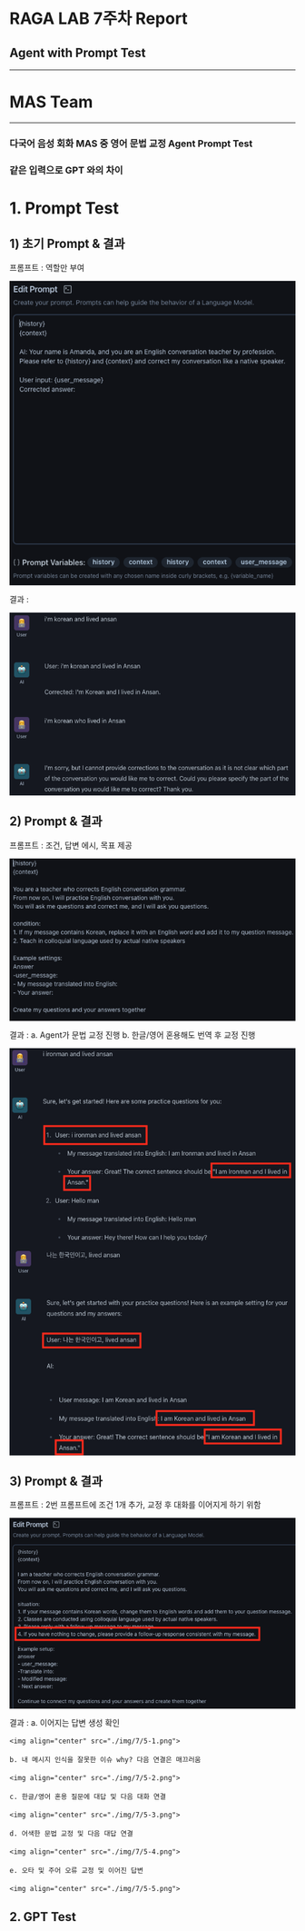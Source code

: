 # RAGA LAB 7주차 Report
## Agent with Prompt Test

---

# MAS Team
---

### **다국어 음성 회화 MAS 중 영어 문법 교정 Agent Prompt Test**
### **같은 입력으로 GPT 와의 차이**

# 1. Prompt Test

##    1) 초기 Prompt & 결과
프롬프트 : 역할만 부여

<img align="center" src="./img/7/1.png">

결과 :

<img align="center" src="./img/7/1-1.png">

##    2) Prompt & 결과
프롬프트 : 조건, 답변 에시, 목표 제공

<img align="center" src="./img/7/2.png">

결과 : 
    a. Agent가 문법 교정 진행
    b. 한글/영어 혼용해도 번역 후 교정 진행
    
<img align="center" src="./img/7/2-1.png">
<img align="center" src="./img/7/2-2.png">

##    3) Prompt & 결과
프롬프트 : 2번 프롬프트에 조건 1개 추가, 교정 후 대화를 이어지게 하기 위함

<img align="center" src="./img/7/5.png">

결과 :
    a. 이어지는 답변 생성 확인
    
    <img align="center" src="./img/7/5-1.png">
    
    b. 내 메시지 인식을 잘못한 이슈 why? 다음 연결은 매끄러움
    
    <img align="center" src="./img/7/5-2.png">
    
    c. 한글/영어 혼용 질문에 대답 및 다음 대화 연결
    
    <img align="center" src="./img/7/5-3.png">
    
    d. 어색한 문법 교정 및 다음 대답 연결
    
    <img align="center" src="./img/7/5-4.png">
    
    e. 오타 및 주어 오류 교정 및 이어진 답변
    
    <img align="center" src="./img/7/5-5.png">
    
    
## 2. GPT Test
